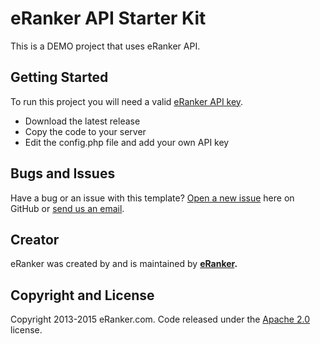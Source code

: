 # eRanker API Starter Kit
This is a DEMO project that uses eRanker API.

## Getting Started

To run this project you will need a valid [eRanker API key](http://www.eranker.com/settings).
* Download the latest release
* Copy the code to your server
* Edit the config.php file and add your own API key

## Bugs and Issues

Have a bug or an issue with this template? [Open a new issue](https://github.com/eranker/starter-kit/issues) here on GitHub or [send us an email](http://www.eranker.com/contact).

## Creator

eRanker was created by and is maintained by **[eRanker](http://www.eranker.com/).**

## Copyright and License

Copyright 2013-2015 eRanker.com.
Code released under the [Apache 2.0](http://www.apache.org/licenses/LICENSE-2.0) license.